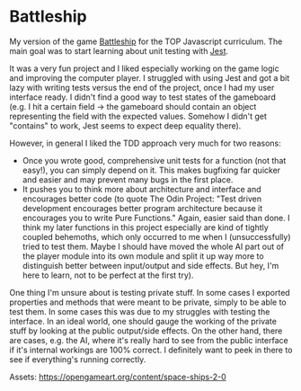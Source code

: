 # Battleship

My version of the game [Battleship](<https://en.wikipedia.org/wiki/Battleship_(game)>) for the TOP Javascript curriculum. The main goal was to start learning about unit testing with [Jest](https://jestjs.io/).

It was a very fun project and I liked especially working on the game logic and improving the computer player. I struggled with using Jest and got a bit lazy with writing tests versus the end of the project, once I had my user interface ready. I didn't find a good way to test states of the gameboard (e.g. I hit a certain field -> the gameboard should contain an object representing the field with the expected values. Somehow I didn't get "contains" to work, Jest seems to expect deep equality there).

However, in general I liked the TDD approach very much for two reasons:

- Once you wrote good, comprehensive unit tests for a function (not that easy!), you can simply depend on it. This makes bugfixing far quicker and easier and may prevent many bugs in the first place.
- It pushes you to think more about architecture and interface and encourages better code (to quote The Odin Project: "Test driven development encourages better program architecture because it encourages you to write Pure Functions." Again, easier said than done. I think my later functions in this project especially are kind of tightly coupled behemoths, which only occurred to me when I (unsuccessfully) tried to test them. Maybe I should have moved the whole AI part out of the player module into its own module and split it up way more to distinguish better between input/output and side effects. But hey, I'm here to learn, not to be perfect at the first try).

One thing I'm unsure about is testing private stuff. In some cases I exported properties and methods that were meant to be private, simply to be able to test them. In some cases this was due to my struggles with testing the interface. In an ideal world, one should gauge the working of the private stuff by looking at the public output/side effects. On the other hand, there are cases, e.g. the AI, where it's really hard to see from the public interface if it's internal workings are 100% correct. I definitely want to peek in there to see if everything's running correctly.

Assets:
https://opengameart.org/content/space-ships-2-0
